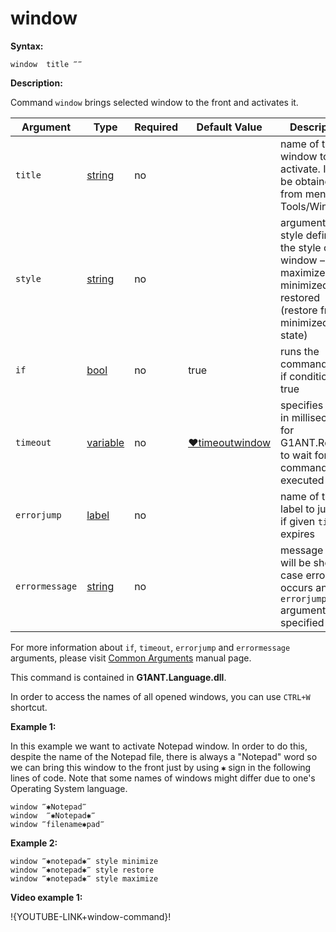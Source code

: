 # window

**Syntax:**

```G1ANT
window  title ‴‴ 
```

**Description:**

Command `window` brings selected window to the front and activates it.

| Argument | Type | Required | Default Value | Description |
| -------- | ---- | -------- | ------------- | ----------- |
|`title`| [string](https://github.com/G1ANT-Robot/G1ANT.Manual/blob/master/G1ANT-Language/Structures/string.md) | no|  | name of the window to activate. It can be obtained from menu Tools/Windows.|
|`style`| [string](https://github.com/G1ANT-Robot/G1ANT.Manual/blob/master/G1ANT-Language/Structures/string.md) | no|  |  arguments style defines the style of a window – maximized, minimized or restored (restore from minimized state)|
|`if`| [bool](https://github.com/G1ANT-Robot/G1ANT.Manual/blob/master/G1ANT-Language/Structures/bool.md) | no | true | runs the command only if condition is true |
|`timeout`| [variable](https://github.com/G1ANT-Robot/G1ANT.Manual/blob/master/G1ANT-Language/Special-Characters/variable.md) | no | [♥timeoutwindow](https://github.com/G1ANT-Robot/G1ANT.Manual/blob/master/G1ANT-Language/Variables/Special-Variables.md) | specifies time in milliseconds for G1ANT.Robot to wait for the command to be executed |
|`errorjump` | [label](https://github.com/G1ANT-Robot/G1ANT.Manual/blob/master/G1ANT-Language/Structures/label.md) | no | | name of the label to jump to if given `timeout` expires |
|`errormessage`| [string](https://github.com/G1ANT-Robot/G1ANT.Manual/blob/master/G1ANT-Language/Structures/string.md) | no |  | message that will be shown in case error occurs and no `errorjump` argument is specified |

For more information about `if`, `timeout`, `errorjump` and `errormessage` arguments, please visit [Common Arguments](https://github.com/G1ANT-Robot/G1ANT.Manual/blob/master/G1ANT-Language/Common-Arguments.md)  manual page.

This command is contained in **G1ANT.Language.dll**.

In order to access the names of all opened windows, you can use  `CTRL+W` shortcut.

 

**Example 1:**

In this example we want to activate Notepad window. In order to do this, despite the name of the Notepad file, there is always a "Notepad" word so we can bring this window to the front just by using `✱` sign in the following lines of code. Note that some names of windows might differ due to one's Operating System language.

```G1ANT
window ‴✱Notepad‴
window  ‴✱Notepad✱‴
window ‴filename✱pad‴
```

 

**Example 2:**

```G1ANT
window ‴✱notepad✱‴ style minimize
window ‴✱notepad✱‴ style restore
window ‴✱notepad✱‴ style maximize
```

**Video example 1:**

!{YOUTUBE-LINK+window-command}!

